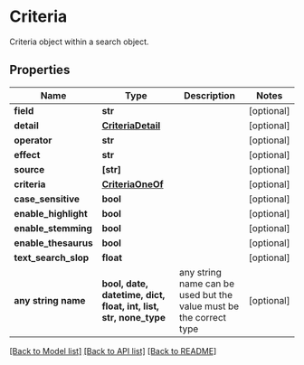 # Criteria

Criteria object within a search object.

## Properties
Name | Type | Description | Notes
------------ | ------------- | ------------- | -------------
**field** | **str** |  | [optional] 
**detail** | [**CriteriaDetail**](CriteriaDetail.md) |  | [optional] 
**operator** | **str** |  | [optional] 
**effect** | **str** |  | [optional] 
**source** | **[str]** |  | [optional] 
**criteria** | [**CriteriaOneOf**](CriteriaOneOf.md) |  | [optional] 
**case_sensitive** | **bool** |  | [optional] 
**enable_highlight** | **bool** |  | [optional] 
**enable_stemming** | **bool** |  | [optional] 
**enable_thesaurus** | **bool** |  | [optional] 
**text_search_slop** | **float** |  | [optional] 
**any string name** | **bool, date, datetime, dict, float, int, list, str, none_type** | any string name can be used but the value must be the correct type | [optional]

[[Back to Model list]](../README.md#documentation-for-models) [[Back to API list]](../README.md#documentation-for-api-endpoints) [[Back to README]](../README.md)


